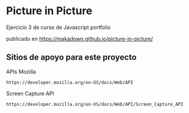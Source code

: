 # Picture in Picture

Ejercicio 3 de curso de Javascript portfolio

publicado en https://makadown.github.io/picture-in-picture/


## Sitios de apoyo para este proyecto

APIs Mozilla
```
https://developer.mozilla.org/en-US/docs/Web/API
```

Screen Capture API
```
https://developer.mozilla.org/en-US/docs/Web/API/Screen_Capture_API
```

